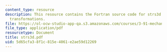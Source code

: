 ```yaml
---
content_type: resource
description: This resource contains the Fortran source code for strs3d - 3D stress
  transformations.
file: https://ol-ocw-studio-app-qa.s3.amazonaws.com/courses/3-91-mechanical-behavior-of-plastics-spring-2007/5d65cfa38f1c815e4061e2ae59d12269_strs3d.pdf
file_type: application/pdf
resourcetype: Document
title: strs3d.pdf
uid: 5d65cfa3-8f1c-815e-4061-e2ae59d12269
---
```

